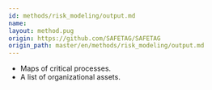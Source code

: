 ```yaml
---
id: methods/risk_modeling/output.md
name: 
layout: method.pug
origin: https://github.com/SAFETAG/SAFETAG
origin_path: master/en/methods/risk_modeling/output.md
---
```


  * Maps of critical processes.
  * A list of organizational assets.


